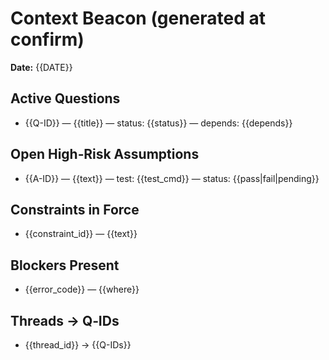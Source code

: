 # Context Beacon (generated at confirm)

**Date:** {{DATE}}

## Active Questions
- {{Q-ID}} — {{title}} — status: {{status}} — depends: {{depends}}

## Open High‑Risk Assumptions
- {{A-ID}} — {{text}} — test: {{test_cmd}} — status: {{pass|fail|pending}}

## Constraints in Force
- {{constraint_id}} — {{text}}

## Blockers Present
- {{error_code}} — {{where}}

## Threads → Q‑IDs
- {{thread_id}} → {{Q-IDs}}
